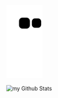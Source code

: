 ![Snake animation](https://github.com/madushadhanushka/github-readme/blob/output/github-contribution-snake.svg)



<img align="center" src="https://github-readme-stats.vercel.app/api?username=OnFireGroup&include_all_commits=true&count_private=true&show_icons=true&line_height=20&title_color=2B5BBD&icon_color=1124BB&text_color=A1A1A1&bg_color=0,000000,130F40" alt="my Github Stats"/>

